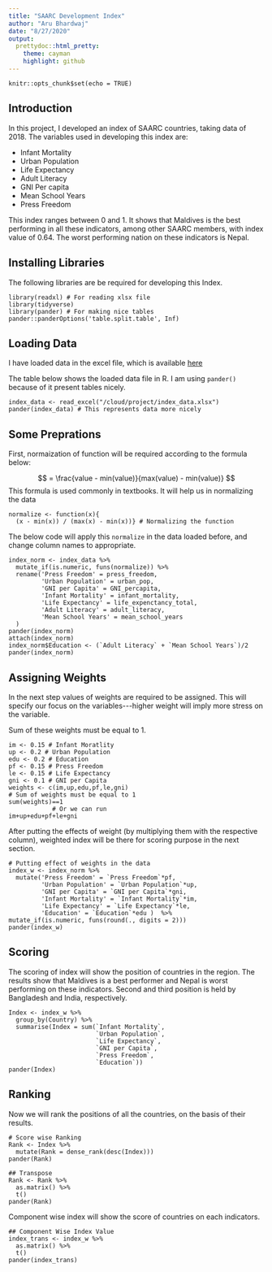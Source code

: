 ```yaml
---
title: "SAARC Development Index"
author: "Aru Bhardwaj"
date: "8/27/2020"
output:
  prettydoc::html_pretty:
    theme: cayman
    highlight: github
---
```


```{r setup, include=FALSE}
knitr::opts_chunk$set(echo = TRUE)
```
## Introduction

In this project, I developed an index of SAARC countries, taking data of 2018. The variables used in developing this index are:

- Infant Mortality
- Urban Population
- Life Expectancy
- Adult Literacy
- GNI Per capita
- Mean School Years
- Press Freedom

This index ranges between 0 and 1. It shows that Maldives is the best performing in all these indicators, among other SAARC members, with index value of 0.64. The worst performing nation on these indicators is Nepal. 

## Installing Libraries

The following libraries are be required for developing this Index.
```{r, message=FALSE}
library(readxl) # For reading xlsx file
library(tidyverse)
library(pander) # For making nice tables
pander::panderOptions('table.split.table', Inf)
```


## Loading Data

I have loaded data in the excel file, which is available [here](https://github.com/arubhardwaj/SAARC-Development-Index-2018/blob/master/Data/index_data.xlsx)

The table below shows the loaded data file in R. I am using `pander()` because of it present tables nicely.

```{r}
index_data <- read_excel("/cloud/project/index_data.xlsx")
pander(index_data) # This represents data more nicely
```


## Some Preprations

First, normaization of function will be required according to the formula below:

$$ = \frac{value - min(value)}{max(value) - min(value)} $$
This formula is used commonly in textbooks. It will help us in normalizing the data

```{r}
normalize <- function(x){
  (x - min(x)) / (max(x) - min(x))} # Normalizing the function
```

The below code will apply this `normalize` in the data loaded before, and change column names to appropriate.
```{r}
index_norm <- index_data %>%
  mutate_if(is.numeric, funs(normalize)) %>%
  rename('Press Freedom' = press_freedom,
         'Urban Population' = urban_pop,
         'GNI per Capita' = GNI_percapita,
         'Infant Mortality' = infant_mortality,
         'Life Expectancy' = life_expenctancy_total,
         'Adult Literacy' = adult_literacy,
         'Mean School Years' = mean_school_years
  )
pander(index_norm)
attach(index_norm)
index_norm$Education <- (`Adult Literacy` + `Mean School Years`)/2
pander(index_norm)
```





## Assigning Weights

In the next step values of weights are required to be assigned. This will specify our focus on the variables---higher weight will imply more stress on the variable. 

Sum of these weights must be equal to 1.

```{r}
im <- 0.15 # Infant Moratlity
up <- 0.2 # Urban Population
edu <- 0.2 # Education
pf <- 0.15 # Press Freedom
le <- 0.15 # Life Expectancy 
gni <- 0.1 # GNI per Capita
weights <- c(im,up,edu,pf,le,gni)
# Sum of weights must be equal to 1
sum(weights)==1
            # Or we can run
im+up+edu+pf+le+gni
```

After putting the effects of weight (by multiplying them with the respective column), weighted index will be there for scoring purpose in the next section.

```{r}
# Putting effect of weights in the data
index_w <- index_norm %>%
  mutate('Press Freedom' = `Press Freedom`*pf,
         'Urban Population' = `Urban Population`*up,
         'GNI per Capita' = `GNI per Capita`*gni,
         'Infant Mortality' = `Infant Mortality`*im,
         'Life Expectancy' = `Life Expectancy`*le,
         'Education' = `Education`*edu )  %>%
mutate_if(is.numeric, funs(round(., digits = 2)))
pander(index_w)    
```


## Scoring

The scoring of index will show the position of countries in the region. The results show that Maldives is a best performer and Nepal is worst performing on these indicators. Second and third position is held by Bangladesh and India, respectively. 

```{r}
Index <- index_w %>%
  group_by(Country) %>%
  summarise(Index = sum(`Infant Mortality`,
                        `Urban Population`,
                        `Life Expectancy`,
                        `GNI per Capita`,
                        `Press Freedom`,
                        `Education`))
pander(Index)
```


## Ranking

Now we will rank the positions of all the countries, on the basis of their results. 
```{r}
# Score wise Ranking
Rank <- Index %>%
  mutate(Rank = dense_rank(desc(Index)))
pander(Rank)
```

```{r}
## Transpose
Rank <- Rank %>%
  as.matrix() %>%
  t()
pander(Rank)
```

Component wise index will show the score of countries on each indicators. 

```{r}
## Component Wise Index Value
index_trans <- index_w %>%
  as.matrix() %>%
  t()
pander(index_trans)
```


